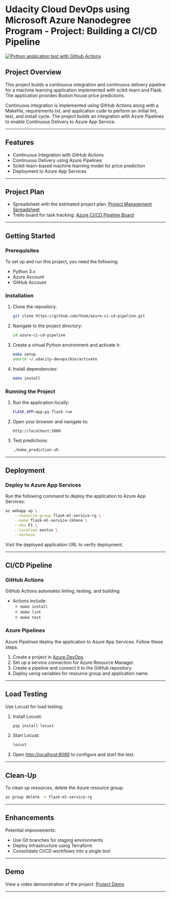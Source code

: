 # Udacity Cloud DevOps using Microsoft Azure Nanodegree Program - Project: Building a CI/CD Pipeline

[![Python application test with Github Actions](https://github.com/thom/azure-ci-cd-pipeline/actions/workflows/pythonapp.yml/badge.svg)](https://github.com/thom/azure-ci-cd-pipeline/actions/workflows/pythonapp.yml)

## Project Overview
This project builds a continuous integration and continuous delivery pipeline for a machine learning application implemented with scikit-learn and Flask. The application provides Boston house price predictions.

Continuous integration is implemented using GitHub Actions along with a Makefile, requirements.txt, and application code to perform an initial lint, test, and install cycle. The project builds an integration with Azure Pipelines to enable Continuous Delivery to Azure App Service.

---

## Features
- Continuous Integration with GitHub Actions
- Continuous Delivery using Azure Pipelines
- Scikit-learn-based machine learning model for price prediction
- Deployment to Azure App Services

---

## Project Plan
- Spreadsheet with the estimated project plan: [Project Management Spreadsheet](https://github.com/thom/azure-ci-cd-pipeline/blob/main/project-management.xlsx)
- Trello board for task tracking: [Azure CI/CD Pipeline Board](https://trello.com/b/cvzyhixM/azure-ci-cd-pipeline)

---

## Getting Started

### Prerequisites
To set up and run this project, you need the following:
- Python 3.x
- Azure Account
- GitHub Account

### Installation
1. Clone the repository:
   ```bash
   git clone https://github.com/thom/azure-ci-cd-pipeline.git
   ```
2. Navigate to the project directory:
   ```bash
   cd azure-ci-cd-pipeline
   ```
3. Create a virtual Python environment and activate it:
   ```bash
   make setup
   source ~/.udacity-devops/bin/activate
   ```
4. Install dependencies:
   ```bash
   make install
   ```

### Running the Project
1. Run the application locally:
   ```bash
   FLASK_APP=app.py flask run
   ```
2. Open your browser and navigate to:
   ```
   http://localhost:5000
   ```
3. Test predictions:
   ```bash
   ./make_prediction.sh
   ```

---

## Deployment

### Deploy to Azure App Services
Run the following command to deploy the application to Azure App Services:
```bash
az webapp up \
    --resource-group flask-ml-service-rg \
    --name flask-ml-service-ikhono \
    --sku F1 \
    --location eastus \
    --verbose
```
Visit the deployed application URL to verify deployment.

---

## CI/CD Pipeline

### GitHub Actions
GitHub Actions automates linting, testing, and building:
- Actions include:
  - `make install`
  - `make lint`
  - `make test`

### Azure Pipelines
Azure Pipelines deploy the application to Azure App Services. Follow these steps:
1. Create a project in [Azure DevOps](https://dev.azure.com/).
2. Set up a service connection for Azure Resource Manager.
3. Create a pipeline and connect it to the GitHub repository.
4. Deploy using variables for resource group and application name.

---

## Load Testing
Use Locust for load testing:
1. Install Locust:
   ```bash
   pip install locust
   ```
2. Start Locust:
   ```bash
   locust
   ```
3. Open [http://localhost:8089](http://localhost:8089) to configure and start the test.

---

## Clean-Up
To clean up resources, delete the Azure resource group:
```bash
az group delete -n flask-ml-service-rg
```

---

## Enhancements
Potential improvements:
- Use Git branches for staging environments
- Deploy infrastructure using Terraform
- Consolidate CI/CD workflows into a single tool

---

## Demo
View a video demonstration of the project: [Project Demo]()

---

